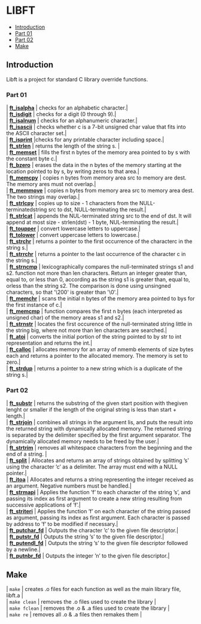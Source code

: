 # LIBFT

* [Introduction](#introduction)
* [Part 01](#part_1)
* [Part 02](#part_2)
* [Make](#make)

## Introduction

Libft is a project for standard C library override functions.


### Part 01

| [**ft\_isalpha**](https://github.com/PedroArnaldo/libft/blob/main/ft_isalpha.c) | checks for an alphabetic character.| <br>
| [**ft\_isdigit**](https://github.com/PedroArnaldo/libft/blob/main/ft_isdigit.c) | checks for a digit (0 through 9).| <br>
| [**ft\_isalnum**](https://github.com/PedroArnaldo/libft/blob/main/ft_isalnum.c) | checks for an alphanumeric character.| <br>
| [**ft\_isascii**](https://github.com/PedroArnaldo/libft/blob/main/ft_isascii.c) | checks whether c is a 7-bit unsigned char value that fits into the ASCII character set.| <br>
| [**ft\_isprint**](https://github.com/PedroArnaldo/libft/blob/main/ft_isprint.c) |checks for any printable character including space.| <br>
| [**ft\_strlen**](https://github.com/PedroArnaldo/libft/blob/main/ft_strlen.c) | returns the length of the string s. | <br>
| [**ft\_memset**](https://github.com/PedroArnaldo/libft/blob/main/ft_memset.c) | fills the first n bytes of the memory area pointed to by s with the constant byte c.| <br>
| [**ft\_bzero**](https://github.com/PedroArnaldo/libft/blob/main/ft_bezero.c) | erases the data in the n bytes of the memory starting at the location pointed to by s, by writing zeros to that area.| <br>
| [**ft\_memcpy**](https://github.com/PedroArnaldo/libft/blob/main/ft_memcpy.c) | copies n bytes from memory area src to memory are dest. The memory ares must not overlap.| <br>
| [**ft\_memmove**](https://github.com/PedroArnaldo/libft/blob/main/ft_memmove.c) | copies n bytes from memory area src to memory area dest. The two strings may overlap.| <br>
| [**ft\_strlcpy**](https://github.com/PedroArnaldo/libft/blob/main/ft_strlcpy.c) | copies up to size - 1 characters from the NULL-terminatedstring src to dst, NULL-terminating the result.| <br>
| [**ft\_strlcat**](https://github.com/PedroArnaldo/libft/blob/main/ft_strlcat.c) | appends the NUL-terminated string src to the end of dst. It will append at most size - strlen(dst) - 1 byte, NUL-terminating the result.| <br>
| [**ft\_toupper**](https://github.com/PedroArnaldo/libft/blob/main/ft_toupper.c) | convert lowercase letters to uppercase.| <br>
| [**ft\_tolower**](https://github.com/PedroArnaldo/libft/blob/main/ft_tolower.c) | convert uppercase letters to lowercase.| <br>
| [**ft\_strchr**](https://github.com/PedroArnaldo/libft/blob/main/ft_strchr.c) | returns a pointer to the first occurrence of the characterc in the string s.| <br>
| [**ft\_strrchr**](https://github.com/PedroArnaldo/libft/blob/main/ft_strrchr.c) | returns a pointer to the last occurrence of the character c in the string s.| <br>
| [**ft\_strncmp**](https://github.com/PedroArnaldo/libft/blob/main/ft_strncmp.c) | lexicographically compares the null-terminated strings s1 and s2. function not more than len characters. Return an integer greater than, equal to, or less than 0, according as the string s1 is greater than, equal to, orless than the string s2. The comparison is done using unsingned characters, so that '\200' is greater than '\0'.| <br>
| [**ft\_memchr**](https://github.com/PedroArnaldo/libft/blob/main/ft_memchr.c) | scans the initial n bytes of the memory area pointed to bys for the first instance of c.| <br>
| [**ft\_memcmp**](https://github.com/PedroArnaldo/libft/blob/main/ft_memcmp.c) | function compares the first n bytes (each interpreted as unsigned char) of the memory areas s1 and s2.| <br>
| [**ft\_strnstr**](https://github.com/PedroArnaldo/libft/blob/main/ft_strnstr.c) | locates the first occurence of the null-terminated string little in the string big, where not more than len characters are searched.| <br>
| [**ft\_atoi**](https://github.com/PedroArnaldo/libft/blob/main/ft_atoi.c) | converts the initial portion of the string pointed to by str to int representation and returns the int.| <br>
| [**ft\_calloc**](https://github.com/PedroArnaldo/libft/blob/main/ft_calloc.c) | allocates memory for an array of nmemb elements of size bytes each and returns a pointer to the allocated memory. The memory is set to zero.| <br>
| [**ft\_strdup**](https://github.com/PedroArnaldo/libft/blob/main/ft_strdup.c) | returns a pointer to a new string which is a duplicate of the string s.| <br>

### Part 02

| [**ft\_substr**](https://github.com/PedroArnaldo/libft/blob/main/ft_substr.c) | returns the substring of the given start position with thegiven lenght or smaller if the length of the original string is less than start + length.| <br>
| [**ft\_strjoin**](https://github.com/PedroArnaldo/libft/blob/main/ft_strjoin.c) | combines all strings in the argument lis, and puts the result into the returned string with dynamically allocated memory. The returned string is separated by the delimiter specified by the first argument separator. The dynamically allocated memory needs to be freed by the user.| <br>
| [**ft\_strtrim**](https://github.com/PedroArnaldo/libft/blob/main/ft_strtrim.c) | removes all whitespace characters from the beginning and the end of a string. | <br>
| [**ft\_split**](https://github.com/PedroArnaldo/libft/blob/main/ft_split.c) | Allocates and returns an array of strings obtained by splitting ’s’ using the character ’c’ as a delimiter. The array must end with a NULL pointer.| <br>
| [**ft\_itoa**](https://github.com/PedroArnaldo/libft/blob/main/ft_itoa.c) | Allocates and returns a string representing the integer received as an argument. Negative numbers must be handled.| <br>
| [**ft\_strmapi**](https://github.com/PedroArnaldo/libft/blob/main/ft_strmapi.c) | Applies the function ’f’ to each character of the string ’s’, and passing its index as first argument to create a new string resulting from successive applications of ’f’.| <br>
| [**ft\_striteri**](https://github.com/PedroArnaldo/libft/blob/main/ft_iteri.c) | Applies the function ’f’ on each character of the string passed as argument, passing its index as first argument. Each character is passed by address to ’f’ to be modified if necessary.| <br>
| [**ft\_putchar\_fd**](https://github.com/PedroArnaldo/libft/blob/main/ft_putchar_fd.c) | Outputs the character ’c’ to the given file descriptor.| <br>
| [**ft\_putstr\_fd**](https://github.com/PedroArnaldo/libft/blob/main/ft_putchar_fd.c) | Outputs the string ’s’ to the given file descriptor.| <br>
| [**ft\_putendl_fd**](https://github.com/PedroArnaldo/libft/blob/main/ft_putendl_fd.c) | Outputs the string ’s’ to the given file descriptor followed by a newline.| <br>
| [**ft\_putnbr\_fd**](https://github.com/PedroArnaldo/libft/blob/main/ft_putnbr_fd.c) | Outputs the integer ’n’ to the given file descriptor.| <br>

## Make

| `make` | creates .o files for each function as well as the main library file, libft.a | <br>
| `make clean` | removes the .o files used to create the library | <br>
| `make fclean` | removes the .o & .a files used to create the library | <br>
| `make re` | removes all .o & .a files then remakes them | <br>

